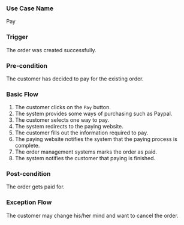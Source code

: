 ### Use Case Name
Pay

### Trigger
The order was created successfully.

### Pre-condition
The customer has decided to pay for the existing order.

### Basic Flow

1. The customer clicks on the `Pay` button.
2. The system provides some ways of purchasing such as Paypal.
3. The customer selects one way to pay.
4. The system redirects to the paying website.
5. The customer fills out the information required to pay.
6. The paying website notifies the system that the paying process is complete.
7. The order management systems marks the order as paid.
8. The system notifies the customer that paying is finished.

### Post-condition
The order gets paid for.

### Exception Flow
The customer may change his/her mind and want to cancel the order.